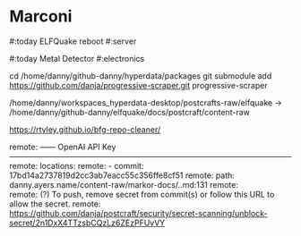 # Marconi


#:today ELFQuake reboot #:server  

#:today  Metal Detector #:electronics

cd /home/danny/github-danny/hyperdata/packages
git submodule add https://github.com/danja/progressive-scraper.git progressive-scraper


/home/danny/workspaces_hyperdata-desktop/postcrafts-raw/elfquake -> /home/danny/github-danny/elfquake/docs/postcraft/content-raw


https://rtyley.github.io/bfg-repo-cleaner/

remote:       —— OpenAI API Key ————————————————————————————————————
remote:        locations:
remote:          - commit: 17bd14a2737819d2cc3ab7eacc55c356ffe8cf51
remote:            path: danny.ayers.name/content-raw/markor-docs/..md:131
remote:     
remote:        (?) To push, remove secret from commit(s) or follow this URL to allow the secret.
remote:        https://github.com/danja/postcraft/security/secret-scanning/unblock-secret/2n1DxX4TTzsbCQzLz6ZEzPFUvVY
